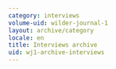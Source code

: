 ```yaml
---
category: interviews
volume-uid: wilder-journal-1
layout: archive/category
locale: en
title: Interviews archive
uid: wj1-archive-interviews
---
```


